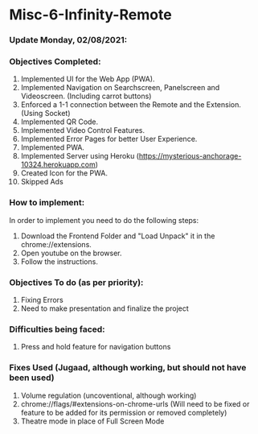 # Misc-6-Infinity-Remote

### Update Monday, 02/08/2021:

### Objectives Completed:
1. Implemented UI for the Web App (PWA).
2. Implemented Navigation on Searchscreen, Panelscreen and Videoscreen. (Including carrot buttons)
3. Enforced a 1-1 connection between the Remote and the Extension. (Using Socket)
4. Implemented QR Code.
5. Implemented Video Control Features.
6. Implemented Error Pages for better User Experience.
7. Implemented PWA.
8. Implemented Server using Heroku (https://mysterious-anchorage-10324.herokuapp.com)
9. Created Icon for the PWA.
10. Skipped Ads


### How to implement: 
In order to implement you need to do the following steps:
1. Download the Frontend Folder and "Load Unpack" it in the chrome://extensions.
2. Open youtube on the browser.
3. Follow the instructions.


### Objectives To do (as per priority):
1. Fixing Errors
2. Need to make presentation and finalize the project

### Difficulties being faced:
1. Press and hold feature for navigation buttons 

### Fixes Used (Jugaad, although working, but should not have been used)
1. Volume regulation (uncoventional, although working)
2. chrome://flags/#extensions-on-chrome-urls (Will need to be fixed or feature to be added for its permission or removed completely)
3. Theatre mode in place of Full Screen Mode 



